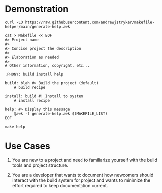 # Demonstration

```
curl -LO https://raw.githubusercontent.com/andrewjstryker/makefile-helper/main/generate-help.awk

cat > Makefile << EOF
#> Project name
#>
#> Concise project the description
#>
#> Elaboration as needed
#>
# Other information, copyright, etc...

.PHONY: build install help

build: blah #> Build the project (default)
	# build recipe

install: build #! Install to system
	# install recipe

help: #> Display this message
	@awk -f generate-help.awk $(MAKEFILE_LIST)
EOF

make help
```

# Use Cases

1. You are new to a project and need to familiarize yourself with the build
   tools and project structure.

2. You are a developer that wants to document how newcomers should interact
   with the build system for project and wants to minimize the effort required
   to keep documentation current.
